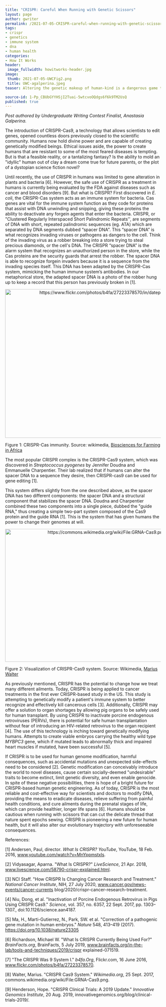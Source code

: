 ```yaml
---
title: "CRISPR: Careful When Running with Genetic Scissors"
layout: page
author: gwriter
permalink: /2021-07-05-CRISPR-careful-when-running-with-genetic-scissors-gwriter/
tags:
- crispr
- genetics
- immune system
- dna
- human health
categories:
- How It Works
header:
 image_fullwidth: howitworks-header.jpg
image:
 thumb: 2021-07-05-UWCFig2.png
 title: UWC-agalperina.jpeg
teaser: Altering the genetic makeup of human-kind is a dangerous game to play

source-id: 1-Pp_CBUbGYYHSjI2Tuai-5wtcvoOQdgs6f6k9TM2UsQ
published: true
---
```


*Post authored by Undergraduate Writing Contest Finalist, Anastasia Galperina.*

The introduction of CRISPR-Cas9, a technology that allows scientists to edit genes, opened  countless doors previously closed to the scientific community. Humans now hold divine power and are capable of creating genetically modified beings. Ethical issues aside, the power to create humans that are resistant to some of the most feared diseases is tempting. But is that a feasible reality, or a tantalizing fantasy? Is the ability to mold an "idyllic" human out of clay a dream come true for future parents, or the plot of a dystopian science fiction novel? 

Until recently, the use of CRISPR in humans was limited to gene alteration in plants and bacteria [6]. However, the safe use of CRISPR as a treatment in humans is currently being evaluated by the FDA against diseases such as cancer and blood disorders [9]. But what is CRISPR? First discovered in *E. coli*,  the CRISPR-Cas system acts as an immune system for bacteria. Cas genes are vital for the immune system function as they code for proteins that assist with DNA unwinding and snipping, giving these proteins the ability to deactivate any forgein agents that enter the bacteria. CRISPR, or "Clustered Regularly Interspaced Short Palindromic Repeats'', are segments of DNA with short, repeated palindromic sequences (eg. ATA) which are separated by DNA segments dubbed “spacer DNA". This “spacer DNA” is what recognizes invading viruses or pathogens as dangers to the cell. Think of the invading virus as a robber breaking into a store trying to steal precious diamonds, or the cell's DNA. The CRISPR “spacer DNA” is the alarm system that recognizes an unauthorized person in the store, while the Cas proteins are the security guards that arrest the robber. The spacer DNA is able to recognize forgein invaders because it is a sequence from the invading species itself. This DNA has been adapted by the CRISPR-Cas system, mimicking the human immune system’s antibodies. In our metaphorical store, the adapted spacer DNA is a photo of the robber hung up to keep a record that this person has previously broken in [1].

<center><a data-flickr-embed="true" href="https://www.flickr.com/photos/139839751@N06/51269148287/in/dateposted-public/" title="https://www.flickr.com/photos/b4fa/27223378570/in/dateposted/"><img src="https://live.staticflickr.com/65535/51269148287_d38cdcb204_z.jpg" width="640" height="480" alt="https://www.flickr.com/photos/b4fa/27223378570/in/dateposted/"></a><script async src="//embedr.flickr.com/assets/client-code.js" charset="utf-8"></script></center>

Figure 1: CRISPR-Cas immunity. Source: wikimedia, [Biosciences for Farming in Africa](https://www.flickr.com/photos/b4fa/27223378570/in/dateposted/)

The most popular CRISPR complex is the CRISPR-Cas9 system, which was discovered in *Streptococcus pyogenes* by Jennifer Doudna and Emmanuelle Charpentier. Their lab realized that if humans can alter the spacer DNA to a sequence they desire, then CRISPR-cas9 can be used for gene editing [1]. 

This system differs slightly from the one described above, as the spacer DNA has two different components: the spacer DNA and a structural component that stabilizes the spacer DNA. Doudna and Charpentier combined these two components into a single piece, dubbed the "guide RNA," thus creating a simple two-part system composed of the Cas9 protein and the guide RNA [1]. This is the system that has given humans the power to change their genomes at will. 

<center><a data-flickr-embed="true" href="https://www.flickr.com/photos/139839751@N06/51270623129/in/dateposted-public/" title="https://commons.wikimedia.org/wiki/File:GRNA-Cas9.png"><img src="https://live.staticflickr.com/65535/51270623129_78242ffb39_z.jpg" width="640" height="429" alt="https://commons.wikimedia.org/wiki/File:GRNA-Cas9.png"></a><script async src="//embedr.flickr.com/assets/client-code.js" charset="utf-8"></script></center>

Figure 2: Visualization of CRISPR-Cas9 system. Source: Wikimedia, [Marius Walter](commons.wikimedia.org/wiki/File:GRNA-Cas9.png)

As previously mentioned, CRISPR has the potential to change how we treat many different ailments. Today, CRISPR is being applied to cancer treatments in the first ever CRISPR-based study in the US. This study is attempting to genetically modify a patient's immune system to better recognize and effectively kill cancerous cells [3]. Additionally, CRISPR may offer a solution to organ shortages by allowing pig organs to be safely used for human transplant. By using CRISPR to inactivate porcine endogenous retroviruses (PERVs), there is potential for safe human transplantation without fear of introducing an HIV-related retrovirus to the organ recipient [4]. The use of this technology is inching toward genetically modifying humans. Attempts to create viable embryos carrying the healthy wild type *MYBPC3* gene, which if mutated leads to abnormally thick and impaired heart muscles if mutated, have been successful [5].

If CRISPR is to be used for human genome modification, harmful consequences, such as accidental mutations and unexpected side-effects need to be considered [2]. Genetic modification can conceivably introduce the world to novel diseases, cause certain socially-deemed "undesirable" traits to become extinct, limit genetic diversity, and even enable genocide. In spite of these negative possibilities, there is hope of a bright future for CRISPR-based human genetic engineering. As of today, CRISPR is the most reliable and cost-effective way for scientists and doctors to modify DNA, providing the means to eradicate diseases, relieve suffering from painful health conditions, and cure ailments during the prenatal stages of life, which can provide healthier, longer life spans [6]. Humans should be cautious when running with scissors that can cut the delicate thread that nature spent epochs sewing. CRISPR is pioneering a new future for human health, but it will also alter our evolutionary trajectory with unforeseeable consequences.  

References: 

[1] Andersen, Paul, director. *What Is CRISPR? YouTube*, YouTube, 18 Feb. 2016,  www.youtube.com/watch?v=MnYppmstxIs. 

[2] Vidyasagar, Aparna. "What Is CRISPR?" *LiveScience*, 21 Apr. 2018, www.livescience.com/58790-crispr-explained.html. 

[3] NCI Staff. "How CRISPR Is Changing Cancer Research and Treatment." *National Cancer  Institute*, NIH, 27 July 2020, www.cancer.gov/news-events/cancer-currents blog/2020/crispr-cancer-research-treatment. 

[4] Niu, Dong, et al. "Inactivation of Porcine Endogenous Retrovirus in Pigs Using CRISPR Cas9." *Science*, vol. 357, no. 6357, 22 Sept. 2017, pp. 1303–1307., doi:10.1126/science.aan4187. 

[5] Ma, H., Marti-Gutierrez, N., Park, SW. et al. "Correction of a pathogenic gene mutation in human embryos." *Nature* 548, 413–419 (2017). https://doi.org/10.1038/nature23305 

[6] Richardson, Michael W. "What Is CRISPR Currently Being Used For?" *BrainFacts.org*, BrainFacts, 5 July 2019, www.brainfacts.org/in-the-lab/tools-and-techniques/2019/crispr explained-071519.

[7] "The CRISPR Was 9 System I." *b4fa.Org*, Flickr.com, 16 June 2016, www.flickr.com/photos/b4fa/27223378570. 

[8] Walter, Marius. "CRISPR Cas9 System." *Wikimedia.org*, 25 Sept. 2017, commons.wikimedia.org/wiki/File:GRNA-Cas9.png. 

[9] Henderson, Hope. "CRISPR Clinical Trials: A 2019 Update." *Innovative Genomics Institute*, 20 Aug. 2019, innovativegenomics.org/blog/clinical-trials-2019/. 

